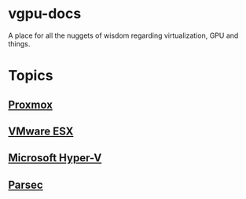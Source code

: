 # vgpu-docs
A place for all the nuggets of wisdom regarding virtualization, GPU and things.

# Topics

## [Proxmox](proxmox.md)

## [VMware ESX](esx.md)

## [Microsoft Hyper-V](hyperv.md)

## [Parsec](parsec.md)
